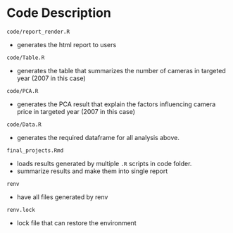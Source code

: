 # Code Description

`code/report_render.R`
- generates the html report to users

`code/Table.R`
- generates the table that summarizes the number of cameras in targeted year (2007 in this case)

`code/PCA.R`
- generates the PCA result that explain the factors influencing camera price in targeted year (2007 in this case)

`code/Data.R`
- generates the required dataframe for all analysis above.


`final_projects.Rmd`
- loads results generated by multiple `.R` scripts in code folder.
- summarize results and make them into single report

`renv`
- have all files generated by renv

`renv.lock`
- lock file that can restore the environment

